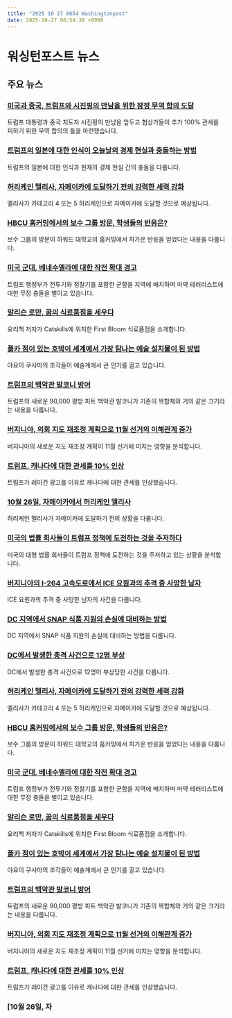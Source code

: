 ```yaml
---
title: "2025 10 27 0654 Washingtonpost"
date: 2025-10-27 06:54:38 +0900
---
```


# 워싱턴포스트 뉴스
## 주요 뉴스
### [미국과 중국, 트럼프와 시진핑의 만남을 위한 잠정 무역 합의 도달](https://www.washingtonpost.com/politics/2025/10/26/trump-china-trade-deal/)
트럼프 대통령과 중국 지도자 시진핑의 만남을 앞두고 협상가들이 추가 100% 관세를 피하기 위한 무역 합의의 틀을 마련했습니다.

### [트럼프의 일본에 대한 인식이 오늘날의 경제 현실과 충돌하는 방법](https://www.washingtonpost.com/world/2025/10/26/trump-japan-tariffs-trade/)
트럼프의 일본에 대한 인식과 현재의 경제 현실 간의 충돌을 다룹니다.

### [허리케인 멜리사, 자메이카에 도달하기 전의 강력한 세력 강화](https://www.washingtonpost.com/weather/2025/10/26/hurricane-melissa-jamaica-destruction-landfall-forecast/)
멜리사가 카테고리 4 또는 5 허리케인으로 자메이카에 도달할 것으로 예상됩니다.

### [HBCU 홈커밍에서의 보수 그룹 방문, 학생들의 반응은?](https://www.washingtonpost.com/style/power/2025/10/26/turning-point-blexit-hbcu-homecoming-howard-university/)
보수 그룹의 방문이 하워드 대학교의 홈커밍에서 차가운 반응을 얻었다는 내용을 다룹니다.

### [미국 군대, 베네수엘라에 대한 작전 확대 경고](https://www.washingtonpost.com/world/2025/10/26/us-military-ships-planes-venezuela/)
트럼프 행정부가 전투기와 정찰기를 포함한 군함을 지역에 배치하며 마약 테러리스트에 대한 무장 충돌을 벌이고 있습니다.

### [알리슨 로만, 꿈의 식료품점을 세우다](https://www.washingtonpost.com/travel/2025/10/26/alison-roman-store-first-bloom/)
요리책 저자가 Catskills에 위치한 First Bloom 식료품점을 소개합니다.

### [폴카 점이 있는 호박이 세계에서 가장 탐나는 예술 설치물이 된 방법](https://www.washingtonpost.com/entertainment/art/2025/10/26/kusama-pumpkin-everywhere/)
야요이 쿠사마의 조각들이 예술계에서 큰 인기를 끌고 있습니다.

### [트럼프의 백악관 발코니 방어](https://www.washingtonpost.com/politics/2025/10/25/trump-white-house-ballroom-east-wing/)
트럼프의 새로운 90,000 평방 피트 백악관 발코니가 기존의 복합체와 거의 같은 크기라는 내용을 다룹니다.

### [버지니아, 의회 지도 재조정 계획으로 11월 선거의 이해관계 증가](https://www.washingtonpost.com/dc-md-va/2025/10/26/virginia-house-delegates-election-redistricting/)
버지니아의 새로운 지도 재조정 계획이 11월 선거에 미치는 영향을 분석합니다.

### [트럼프, 캐나다에 대한 관세를 10% 인상](https://www.washingtonpost.com/politics/2025/10/26/trump-canada-tariffs-reagan-ad/)
트럼프가 레이건 광고를 이유로 캐나다에 대한 관세를 인상했습니다.

### [10월 26일, 자메이카에서 허리케인 멜리사](https://www.washingtonpost.com/weather/2025/10/26/hurricane-melissa-jamaica-destruction-landfall-forecast/)
허리케인 멜리사가 자메이카에 도달하기 전의 상황을 다룹니다.

### [미국의 법률 회사들이 트럼프 정책에 도전하는 것을 주저하다](https://www.washingtonpost.com/national-security/2025/10/26/smaller-law-firms-struggle-trump-administration-initiatives/)
미국의 대형 법률 회사들이 트럼프 정책에 도전하는 것을 주저하고 있는 상황을 분석합니다.

### [버지니아의 I-264 고속도로에서 ICE 요원과의 추격 중 사망한 남자](https://www.washingtonpost.com/dc-md-va/2025/10/25/virginia-highway-ice-death-i264/)
ICE 요원과의 추격 중 사망한 남자의 사건을 다룹니다.

### [DC 지역에서 SNAP 식품 지원의 손실에 대비하는 방법](https://www.washingtonpost.com/dc-md-va/2025/10/25/dmv-prepares-snap-benefits-stop/)
DC 지역에서 SNAP 식품 지원의 손실에 대비하는 방법을 다룹니다.

### [DC에서 발생한 총격 사건으로 12명 부상](https://www.washingtonpost.com/dc-md-va/2025/10/25/multiple-dc-shootings-reported-violence/)
DC에서 발생한 총격 사건으로 12명이 부상당한 사건을 다룹니다.

### [허리케인 멜리사, 자메이카에 도달하기 전의 강력한 세력 강화](https://www.washingtonpost.com/weather/2025/10/26/hurricane-melissa-jamaica-destruction-landfall-forecast/)
멜리사가 카테고리 4 또는 5 허리케인으로 자메이카에 도달할 것으로 예상됩니다.

### [HBCU 홈커밍에서의 보수 그룹 방문, 학생들의 반응은?](https://www.washingtonpost.com/style/power/2025/10/26/turning-point-blexit-hbcu-homecoming-howard-university/)
보수 그룹의 방문이 하워드 대학교의 홈커밍에서 차가운 반응을 얻었다는 내용을 다룹니다.

### [미국 군대, 베네수엘라에 대한 작전 확대 경고](https://www.washingtonpost.com/world/2025/10/26/us-military-ships-planes-venezuela/)
트럼프 행정부가 전투기와 정찰기를 포함한 군함을 지역에 배치하며 마약 테러리스트에 대한 무장 충돌을 벌이고 있습니다.

### [알리슨 로만, 꿈의 식료품점을 세우다](https://www.washingtonpost.com/travel/2025/10/26/alison-roman-store-first-bloom/)
요리책 저자가 Catskills에 위치한 First Bloom 식료품점을 소개합니다.

### [폴카 점이 있는 호박이 세계에서 가장 탐나는 예술 설치물이 된 방법](https://www.washingtonpost.com/entertainment/art/2025/10/26/kusama-pumpkin-everywhere/)
야요이 쿠사마의 조각들이 예술계에서 큰 인기를 끌고 있습니다.

### [트럼프의 백악관 발코니 방어](https://www.washingtonpost.com/politics/2025/10/25/trump-white-house-ballroom-east-wing/)
트럼프의 새로운 90,000 평방 피트 백악관 발코니가 기존의 복합체와 거의 같은 크기라는 내용을 다룹니다.

### [버지니아, 의회 지도 재조정 계획으로 11월 선거의 이해관계 증가](https://www.washingtonpost.com/dc-md-va/2025/10/26/virginia-house-delegates-election-redistricting/)
버지니아의 새로운 지도 재조정 계획이 11월 선거에 미치는 영향을 분석합니다.

### [트럼프, 캐나다에 대한 관세를 10% 인상](https://www.washingtonpost.com/politics/2025/10/26/trump-canada-tariffs-reagan-ad/)
트럼프가 레이건 광고를 이유로 캐나다에 대한 관세를 인상했습니다.

### [10월 26일, 자